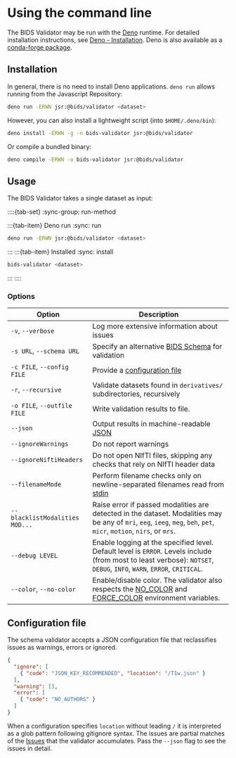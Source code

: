 # Using the command line

The BIDS Validator may be run with the [Deno] runtime.
For detailed installation instructions, see [Deno - Installation][].
Deno is also available as a [conda-forge package](https://anaconda.org/conda-forge/deno).

## Installation

In general, there is no need to install Deno applications.
`deno run` allows running from the Javascript Repository:

```sh
deno run -ERWN jsr:@bids/validator <dataset>
```

However, you can also install a lightweight script (into `$HOME/.deno/bin`):

```sh
deno install -ERWN -g -n bids-validator jsr:@bids/validator
```

Or compile a bundled binary:

```sh
deno compile -ERWN -o bids-validator jsr:@bids/validator
```

## Usage

The BIDS Validator takes a single dataset as input:

::::{tab-set}
:sync-group: run-method

:::{tab-item} Deno run
:sync: run

```sh
deno run -ERWN jsr:@bids/validator <dataset>
```

:::
:::{tab-item} Installed
:sync: install

```sh
bids-validator <dataset>
```

:::
::::

### Options

| Option                         | Description                                                                                                                                                           |
| ------------------------------ | --------------------------------------------------------------------------------------------------------------------------------------------------------------------- |
| `-v`, `--verbose`              | Log more extensive information about issues                                                                                                                           |
| `-s URL`, `--schema URL`       | Specify an alternative [BIDS Schema] for validation                                                                                                                   |
| `-c FILE`, `--config FILE`     | Provide a [configuration file](#configuration-file)                                                                                                                   |
| `-r`, `--recursive`            | Validate datasets found in `derivatives/` subdirectories, recursively                                                                                                 |
| `-o FILE`, `--outfile FILE`    | Write validation results to file.                                                                                                                                     |
| `--json`                       | Output results in machine-readable [JSON]                                                                                                                             |
| `--ignoreWarnings`             | Do not report warnings                                                                                                                                                |
| `--ignoreNiftiHeaders`         | Do not open NIfTI files, skipping any checks that rely on NIfTI header data                                                                                           |
| `--filenameMode`               | Perform filename checks only on newline-separated filenames read from [stdin]                                                                                         |
| `--blacklistModalities MOD...` | Raise error if passed modalities are detected in the dataset. Modalities may be any of `mri`, `eeg`, `ieeg`, `meg`, `beh`, `pet`, `micr`, `motion`, `nirs`, or `mrs`. |
| `--debug LEVEL`                | Enable logging at the specified level. Default level is `ERROR`. Levels include (from most to least verbose): `NOTSET`, `DEBUG`, `INFO`, `WARN`, `ERROR`, `CRITICAL`. |
| `--color`, `--no-color`        | Enable/disable color. The validator also respects the [NO_COLOR] and [FORCE_COLOR] environment variables.                                                             |

## Configuration file

The schema validator accepts a JSON configuration file that reclassifies issues as
warnings, errors or ignored.

```json
{
  "ignore": [
    { "code": "JSON_KEY_RECOMMENDED", "location": "/T1w.json" }
  ],
  "warning": [],
  "error": [
    { "code": "NO_AUTHORS" }
  ]
}
```

When a configuration specifies `location` without leading `/` it is interpreted
as a glob pattern following gitignore syntax.
The issues are partial matches of the [Issues] that the validator accumulates.
Pass the `--json` flag to see the issues in detail.

[Deno]: https://deno.com/
[Deno - Installation]: https://docs.deno.com/runtime/getting_started/installation/
[JSON]: https://www.json.org/json-en.html
[BIDS Schema]: https://bidsschematools.readthedocs.io
[stdin]: https://en.wikipedia.org/wiki/Standard_streams
[NO_COLOR]: https://no-color.org
[FORCE_COLOR]: https://force-color.org
[Issues]: https://jsr.io/@bids/validator/doc/issues/~/Issue
